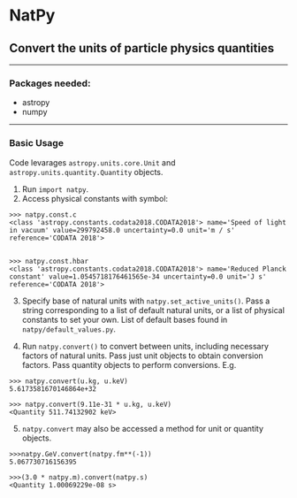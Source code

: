 # NatPy
## Convert the units of particle physics quantities
---
### Packages needed:
- astropy
- numpy
---
### Basic Usage

Code levarages `astropy.units.core.Unit` and `astropy.units.quantity.Quantity` objects.
 
1. Run `import natpy`.
2. Access physical constants with symbol:
```
>>> natpy.const.c
<class 'astropy.constants.codata2018.CODATA2018'> name='Speed of light in vacuum' value=299792458.0 uncertainty=0.0 unit='m / s' reference='CODATA 2018'>


>>> natpy.const.hbar
<class 'astropy.constants.codata2018.CODATA2018'> name='Reduced Planck constant' value=1.0545718176461565e-34 uncertainty=0.0 unit='J s' reference='CODATA 2018'>

```

3. Specify base of natural units with `natpy.set_active_units()`. Pass a string corresponding to a list of default natural units, or a list of physical constants to set your own. List of default bases found in `natpy/default_values.py`. 

4. Run `natpy.convert()` to convert between units, including necessary factors of natural units. Pass just unit objects to obtain conversion factors. Pass quantity objects to perform conversions. E.g.
```
>>> natpy.convert(u.kg, u.keV)
5.6173581670146864e+32

>>> natpy.convert(9.11e-31 * u.kg, u.keV)
<Quantity 511.74132902 keV>
```

5. `natpy.convert` may also be accessed a method for unit or quantity objects.
```
>>>natpy.GeV.convert(natpy.fm**(-1))
5.067730716156395

>>>(3.0 * natpy.m).convert(natpy.s)
<Quantity 1.00069229e-08 s>
```
